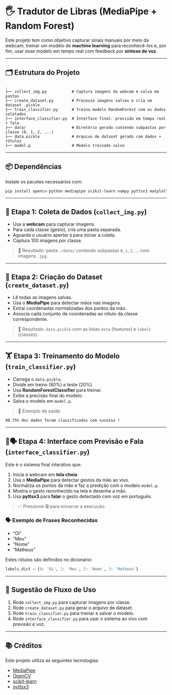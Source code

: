 # 🖐️ Tradutor de Libras (MediaPipe + Random Forest)

Este projeto tem como objetivo capturar sinais manuais por meio da webcam, treinar um modelo de **machine learning** para reconhecê-los e, por fim, usar esse modelo em tempo real com feedback por **síntese de voz**.

---

## 🗂️ Estrutura do Projeto

```
.
├── collect_img.py           # Captura imagens da webcam e salva em pastas
├── create_dataset.py        # Processa imagens salvas e cria um dataset .pickle
├── train_classifier.py      # Treina modelo RandomForest com os dados coletados
├── interface_classifier.py  # Interface final: previsão em tempo real + fala
├── data/                    # Diretório gerado contendo subpastas por classe (0, 1, 2, ...)
├── data.pickle              # Arquivo de dataset gerado com dados + rótulos
├── model.p                  # Modelo treinado salvo
```

---

## 📦 Dependências

Instale os pacotes necessários com:

```bash
pip install opencv-python mediapipe scikit-learn numpy pyttsx3 matplotlib
```

---

## 📸 Etapa 1: Coleta de Dados (`collect_img.py`)

- Usa a **webcam** para capturar imagens.
- Para cada classe (gesto), cria uma pasta separada.
- Aguarda o usuário apertar `Q` para iniciar a coleta.
- Captura 100 imagens por classe.

> 📁 Resultado: pasta `./data/` contendo subpastas `0`, `1`, `2`, ... com imagens `.jpg`.

---

## 🧠 Etapa 2: Criação do Dataset (`create_dataset.py`)

- Lê todas as imagens salvas.
- Usa o **MediaPipe** para detectar mãos nas imagens.
- Extrai coordenadas normalizadas dos pontos da mão.
- Associa cada conjunto de coordenadas ao rótulo da classe correspondente.

> 💾 Resultado: `data.pickle` com as listas `data` (features) e `labels` (classes).

---

## 🏋️ Etapa 3: Treinamento do Modelo (`train_classifier.py`)

- Carrega o `data.pickle`.
- Divide em treino (80%) e teste (20%).
- Usa **RandomForestClassifier** para treinar.
- Exibe a precisão final do modelo.
- Salva o modelo em `model.p`.

> 🎯 Exemplo de saída:
```
98.75% dos dados foram classificados com sucesso !
```

---

## 🧠🗣️ Etapa 4: Interface com Previsão e Fala (`interface_classifier.py`)

Este é o sistema final interativo que:

1. Inicia a webcam em **tela cheia**.
2. Usa o **MediaPipe** para detectar gestos da mão ao vivo.
3. Normaliza os pontos da mão e faz a predição com o modelo `model.p`.
4. Mostra o gesto reconhecido na tela e desenha a mão.
5. Usa **pyttsx3** para **falar** o gesto detectado com voz em português.

> ✅ Pressione **Q** para encerrar a execução.

### 🗣️ Exemplo de Frases Reconhecidas
- “Oi”
- “Meu”
- “Nome”
- “Matheus”

Estes rótulos são definidos no dicionário:

```python
labels_dict = {0: 'Oi', 1: 'Meu', 2: 'Nome', 3: 'Matheus'}
```

---

## 🧪 Sugestão de Fluxo de Uso

1. Rode `collect_img.py` para capturar imagens por classe.
2. Rode `create_dataset.py` para gerar o arquivo de dataset.
3. Rode `train_classifier.py` para treinar e salvar o modelo.
4. Rode `interface_classifier.py` para usar o sistema ao vivo com previsão e voz.

---

## 📚 Créditos

Este projeto utiliza as seguintes tecnologias:

- [MediaPipe](https://mediapipe.dev/)
- [OpenCV](https://opencv.org/)
- [scikit-learn](https://scikit-learn.org/)
- [pyttsx3](https://pyttsx3.readthedocs.io/)
